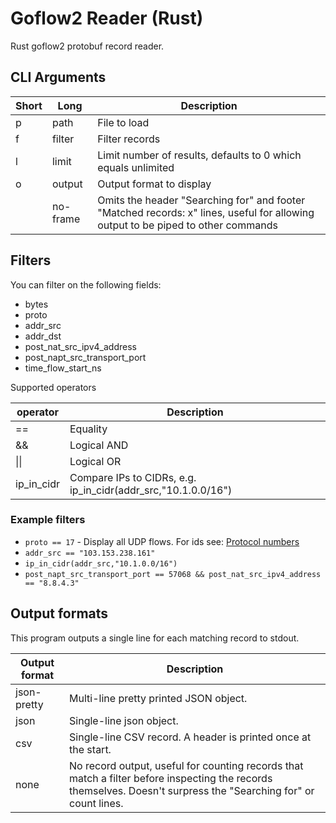 # Goflow2 Reader (Rust)

Rust goflow2 protobuf record reader.


## CLI Arguments


| Short | Long | Description |
| ----- | ---- | ----------- |
| p | path | File to load |
| f | filter | Filter records |
| l | limit | Limit number of results, defaults to 0 which equals unlimited |
| o | output | Output format to display |
| <none> | no-frame | Omits the header "Searching for" and footer "Matched records: x" lines, useful for allowing output to be piped to other commands |

## Filters

You can filter on the following fields:
* bytes
* proto
* addr_src
* addr_dst
* post_nat_src_ipv4_address
* post_napt_src_transport_port
* time_flow_start_ns

Supported operators

| operator | Description |
| -------- | ----------- |
| == | Equality |
| && | Logical AND |
| &#124;&#124; | Logical OR |
| ip_in_cidr | Compare IPs to CIDRs, e.g. ip_in_cidr(addr_src,"10.1.0.0/16") |

### Example filters

* `proto == 17` - Display all UDP flows. For ids see: [Protocol numbers](https://en.wikipedia.org/wiki/List_of_IP_protocol_numbers)
* `addr_src == "103.153.238.161"`
* `ip_in_cidr(addr_src,"10.1.0.0/16")`
* `post_napt_src_transport_port == 57068 && post_nat_src_ipv4_address == "8.8.4.3"`


## Output formats

This program outputs a single line for each matching record to stdout.

| Output format | Description |
| ------------- | ----------- |
| json-pretty | Multi-line pretty printed JSON object. |
| json | Single-line json object. |
| csv | Single-line CSV record. A header is printed once at the start. |
| none | No record output, useful for counting records that match a filter before inspecting the records themselves. Doesn't surpress the "Searching for" or count lines. |
